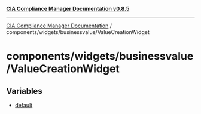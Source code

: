 [**CIA Compliance Manager Documentation v0.8.5**](../../../../README.md)

***

[CIA Compliance Manager Documentation](../../../../modules.md) / components/widgets/businessvalue/ValueCreationWidget

# components/widgets/businessvalue/ValueCreationWidget

## Variables

- [default](variables/default.md)
